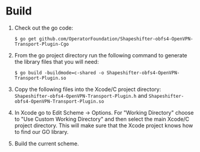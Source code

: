 #  Build

1) Check out the go code:

    `$ go get github.com/OperatorFoundation/Shapeshifter-obfs4-OpenVPN-Transport-Plugin-Cgo`

2) From the go project directory run the following command to generate the library files that you will need:

    `$ go build -buildmode=c-shared -o Shapeshifter-obfs4-OpenVPN-Transport-Plugin.so`

3) Copy the following files into the Xcode/C project directory: `Shapeshifter-obfs4-OpenVPN-Transport-Plugin.h` and `Shapeshifter-obfs4-OpenVPN-Transport-Plugin.so`

4) In Xcode go to Edit Scheme -> Options. For "Working Directory" choose to "Use Custom Working Directory" and then select the main Xcode/C project directory. This will make sure that the Xcode project knows how to find our GO library.

5) Build the current scheme.
